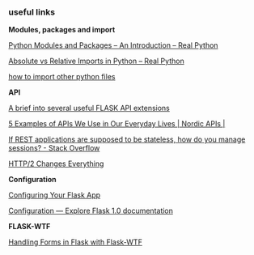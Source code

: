 ### useful links 

**Modules, packages and import**

[Python Modules and Packages – An Introduction – Real Python](https://realpython.com/python-modules-packages/) 

[Absolute vs Relative Imports in Python – Real Python](https://realpython.com/absolute-vs-relative-python-imports/) 

[how to import other python files](https://stackoverflow.com/questions/2349991/how-to-import-other-python-files) 


**API**  

[A brief into several useful FLASK API extensions](https://rahmanfadhil.com/flask-rest-api/) 

[5 Examples of APIs We Use in Our Everyday Lives | Nordic APIs |](https://nordicapis.com/5-examples-of-apis-we-use-in-our-everyday-lives/)

[If REST applications are supposed to be stateless, how do you manage sessions? - Stack Overflow](https://stackoverflow.com/questions/3105296/if-rest-applications-are-supposed-to-be-stateless-how-do-you-manage-sessions)

[HTTP/2 Changes Everything](https://www.slideshare.net/lmacvittie/http2-changes-everything)


**Configuration**

[Configuring Your Flask App](https://hackersandslackers.com/configure-flask-applications/) 

[Configuration — Explore Flask 1.0 documentation](https://exploreflask.com/en/latest/configuration.html#the-simple-case) 

**FLASK-WTF**

[Handling Forms in Flask with Flask-WTF](https://hackersandslackers.com/flask-wtforms-forms/)
